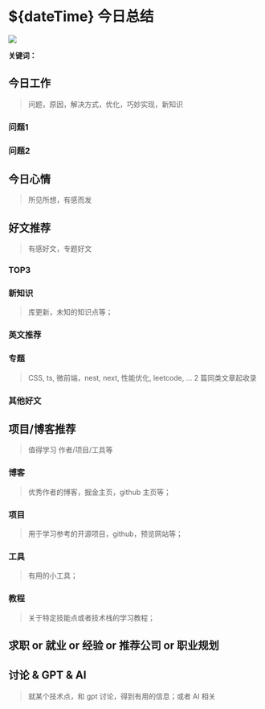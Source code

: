 
# ${dateTime} 今日总结


![](${bgImgPath})

**关键词：** 


## 今日工作
> 问题，原因，解决方式，优化，巧妙实现，新知识

### 问题1


### 问题2

## 今日心情
> 所见所想，有感而发


## 好文推荐
> 有感好文，专题好文


### TOP3


### 新知识
> 库更新，未知的知识点等；

### 英文推荐





### 专题
> CSS, ts, 微前端，nest, next, 性能优化, leetcode, ... 2 篇同类文章起收录

### 其他好文




## 项目/博客推荐
> 值得学习 作者/项目/工具等


### 博客
> 优秀作者的博客，掘金主页，github 主页等；



### 项目
> 用于学习参考的开源项目，github，预览网站等；

### 工具
> 有用的小工具；

### 教程
> 关于特定技能点或者技术栈的学习教程；


## 求职 or 就业 or 经验 or 推荐公司 or 职业规划


## 讨论 & GPT & AI
> 就某个技术点，和 gpt 讨论，得到有用的信息；或者 AI 相关